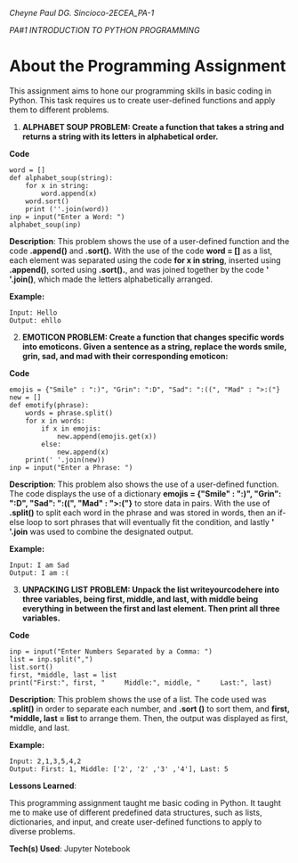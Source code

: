 _Cheyne Paul DG. Sincioco-2ECEA_PA-1_

_PA#1 INTRODUCTION TO PYTHON PROGRAMMING_

# __About the Programming Assignment__

This assignment aims to hone our programming skills in basic coding in Python. This task requires us to create user-defined functions and apply them to different problems. 

1. __ALPHABET SOUP PROBLEM: Create a function that takes a string and returns a string with its letters in alphabetical order.__
   
__Code__
```
word = []
def alphabet_soup(string):
    for x in string:
        word.append(x) 
    word.sort()
    print (''.join(word))
inp = input("Enter a Word: ")
alphabet_soup(inp)
```
__Description__: This problem shows the use of a user-defined function and the code __.append()__ and __.sort().__ With the use of the code __word = []__ as a list, each element was separated using the code __for x in string__, inserted using __.append()__, sorted using __.sort().__, and  was joined together by the code __' '.join()__, which made the letters alphabetically arranged.

__Example:__
```
Input: Hello
Output: ehllo
```



2. __EMOTICON PROBLEM: Create a function that changes specific words into emoticons. Given a sentence as a string, replace the words smile, grin, sad, and mad with their corresponding emoticon:__
   
__Code__
```
emojis = {"Smile" : ":)", "Grin": ":D", "Sad": ":((", "Mad" : ">:("}
new = []
def emotify(phrase):
    words = phrase.split()
    for x in words:
        if x in emojis:
            new.append(emojis.get(x))
        else:
            new.append(x)
    print(' '.join(new))
inp = input("Enter a Phrase: ")
```
__Description__: This problem also shows the use of a user-defined function. The code displays the use of a dictionary __emojis = {"Smile" : ":)", "Grin": ":D", "Sad": ":((", "Mad" : ">:("}__ to store data in pairs. With the use of __.split()__ to split each word in the phrase and was stored in words, then an  if-else loop to sort phrases that will eventually fit the condition, and lastly __' '.join__ was used to combine the designated output.

__Example:__
```
Input: I am Sad
Output: I am :(
```



3. __UNPACKING LIST PROBLEM: Unpack the list writeyourcodehere into three variables, being first, middle, and last, with middle being everything in between the first and last element. Then print all three variables.__

__Code__
```
inp = input("Enter Numbers Separated by a Comma: ")
list = inp.split(",")
list.sort()
first, *middle, last = list
print("First:", first, "     Middle:", middle, "     Last:", last)
```
__Description__: This problem shows the use of a list. The code used was __.split()__ in order to separate each number, and __.sort ()__ to sort them, and __first, *middle, last = list__ to arrange them. Then, the output  was displayed as first, middle, and last. 

__Example:__
```
Input: 2,1,3,5,4,2
Output: First: 1, Middle: ['2', '2' ,'3' ,'4'], Last: 5
```
__Lessons Learned__:

This programming assignment taught me basic coding in Python. It taught me to make use of different predefined data structures, such as lists, dictionaries, and input, and create user-defined functions to apply to diverse problems.

__Tech(s) Used__: Jupyter Notebook
